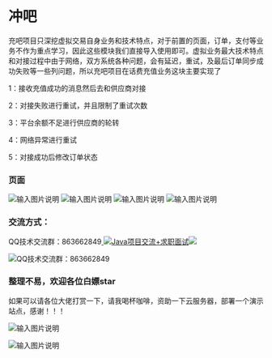# 冲吧
充吧项目只深挖虚拟交易自身业务和技术特点，对于前置的页面，订单，支付等业务不作为重点学习，因此这些模块我们直接导入使用即可。虚拟业务最大技术特点和对接过程中由于网络，双方系统各种问题，会有延迟，重试，及最后订单同步成功失败等一些列问题，所以充吧项目在话费充值业务这块主要实现了

1：接收充值成功的消息然后去和供应商对接

2：对接失败进行重试，并且限制了重试次数

3：平台余额不足进行供应商的轮转

4：网络异常进行重试

5：对接成功后修改订单状态

### 页面
![输入图片说明](https://images.gitee.com/uploads/images/2020/0811/160024_0d3fb9f8_800553.png "屏幕截图.png")
![输入图片说明](https://images.gitee.com/uploads/images/2020/0811/160035_2c6497d3_800553.png "屏幕截图.png")
![输入图片说明](https://images.gitee.com/uploads/images/2020/0811/160056_1fc3fe42_800553.png "屏幕截图.png")
![输入图片说明](https://images.gitee.com/uploads/images/2020/0811/160106_463249cb_800553.png "屏幕截图.png")

### 交流方式：

QQ技术交流群：863662849<a target="_blank" href="https://qm.qq.com/cgi-bin/qm/qr?k=9yLlyD1dRBL97xmBKw43zRt0-6xg8ohb&jump_from=webapi">
<img border="0" src="//pub.idqqimg.com/wpa/images/group.png" alt="Java项目交流+求职面试" title="Java项目交流+求职面试"></a><a target="_blank" href="http://mail.qq.com/cgi-bin/qm_share?t=qm_mailme&email=f0hLSE9OTkdHTT8ODlEcEBI" style="text-decoration:none;"><img src="http://rescdn.qqmail.com/zh_CN/htmledition/images/function/qm_open/ico_mailme_02.png"/></a>

![QQ技术交流群：863662849](https://images.gitee.com/uploads/images/2020/1022/145319_459f7be2_800553.png "QQ技术交流群.png")

### 整理不易，欢迎各位白嫖star
如果可以请各位大佬打赏一下，请我喝杯咖啡，资助一下云服务器，部署一个演示站点，感谢！！！

![输入图片说明](https://images.gitee.com/uploads/images/2020/1022/152637_f80669f5_800553.jpeg "支付宝收钱码.jpg")

![输入图片说明](https://images.gitee.com/uploads/images/2020/1022/152705_964cb145_800553.png "微信收钱码.png")